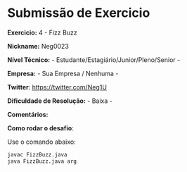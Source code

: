 # Submissão de Exercicio

**Exercicio:** 4 - Fizz Buzz

**Nickname:** Neg0023

**Nível Técnico:** - Estudante/Estagiário/Junior/Pleno/Senior -

**Empresa:** - Sua Empresa / Nenhuma -

**Twitter**: https://twitter.com/Neg1U

**Dificuldade de Resolução:** - Baixa -

**Comentários:** 

**Como rodar o desafio**: 

Use o comando abaixo: 
```bash
javac FizzBuzz.java 
java FizzBuzz.java arg
```